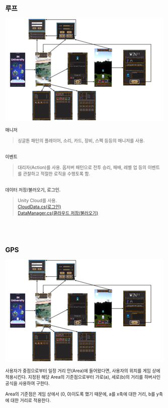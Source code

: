 ## 루프
<p align="center">
	<img src="./images/Loop.png">
</p>

매니저
>싱글톤 패턴의 플레이어, 소리, 카드, 장비, 스펙 등등의 매니저를 사용.


<br>이벤트
>대리자(Action)를 사용. 옵저버 패턴으로 전투 승리, 패배, 레벨 업 등의 이벤트를 관찰하고 적절한 로직을 수행토록 함.

<br>데이터 저장/불러오기, 로그인.
>Unity Cloud를 사용.<br>
><a href="https://github.com/HomebodyDevil/INUniversity/blob/master/Capstone/Assets/Scripts/Data/CloudData.cs">CloudData.cs(로그인)</a><br>
><a href="https://github.com/HomebodyDevil/INUniversity/blob/master/Capstone/Assets/Scripts/Data/DataManager.cs">DataManager.cs(클라우드 저장/불러오기)</a>

<br><br><br>



## GPS
<p align="center">
	<img src="./images/Loop.png">
</p>

사용자가 중점으로부터 일정 거리 안(Area)에 들어왔다면, 사용자의 위치를 게임 상에 적용시킨다.
지정된 해당 Area의 기준점으로부터 가로(a), 세로(b)의 거리를 하버사인 공식을 사용하여 구한다.

Area의 기준점은 게임 상에서 (0, 0)이도록 했기 때문에, a를 x축에 대한 거리, b를 y축에 대한 거리로 적용한다.
